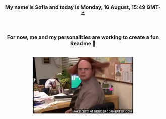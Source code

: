 


<div align="center">
<h3 >My name is Sofia and today is Monday, 16 August, 15:49 GMT-4</h3><br>
<h3 >For now, me and my personalities are working to create a fun Readme 👋
</h3><br>
<img src='img/dwight.gif' alt='working...'/>
</div>
